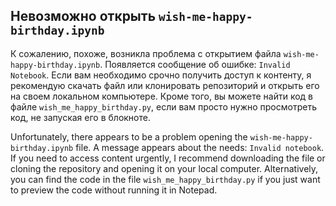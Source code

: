 ## Невозможно открыть `wish-me-happy-birthday.ipynb`

К сожалению, похоже, возникла проблема с открытием файла `wish-me-happy-birthday.ipynb`. Появляется сообщение об ошибке: `Invalid Notebook`.
Если вам необходимо срочно получить доступ к контенту, я рекомендую скачать файл или клонировать репозиторий и открыть его на своем локальном компьютере.
Кроме того, вы можете найти код в файле `wish_me_happy_birthday.py`, если вам просто нужно просмотреть код, не запуская его в блокноте.

Unfortunately, there appears to be a problem opening the `wish-me-happy-birthday.ipynb` file. A message appears about the needs: `Invalid notebook`.
If you need to access content urgently, I recommend downloading the file or cloning the repository and opening it on your local computer.
Alternatively, you can find the code in the file `wish_me_happy_birthday.py` if you just want to preview the code without running it in Notepad.
